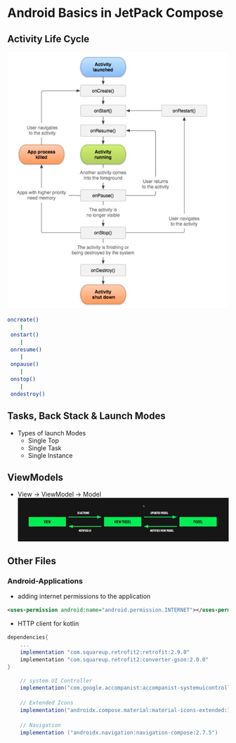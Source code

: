 # Android Basics in JetPack Compose

## Activity Life Cycle

![lifeCycle](./Images/lifec.jpg)

```sh
oncreate()
    |
 onstart()
    |
 onresume()
    |
 onpause()
    |
 onstop()
    |
 ondestroy()
```

## Tasks, Back Stack & Launch Modes

- Types of launch Modes
  - Single Top
  - Single Task
  - Single Instance

## ViewModels

- View -> ViewModel -> Model
  ![mvvm](./Images/mvvm.jpg)

## Other Files

### Android-Applications

- adding internet permissions to the application

```xml
<uses-permission android:name="android.permission.INTERNET"></uses-permission>
```

- HTTP client for kotlin

```gradle
dependencies{
    ...
    implementation "com.squareup.retrofit2:retrofit:2.9.0"
    implementation "com.squareup.retrofit2:converter-gson:2.0.0"
}
```

```gradle
    // system UI Controller
    implementation("com.google.accompanist:accompanist-systemuicontroller:0.27.0")

    // Extended Icons
    implementation("androidx.compose.material:material-icons-extended:1.5.4")

    // Navigation
    implementation ("androidx.navigation:navigation-compose:2.7.5")
```
